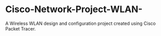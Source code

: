 # Cisco-Network-Project-WLAN-
A Wireless WLAN design and configuration project created using Cisco Packet Tracer.

